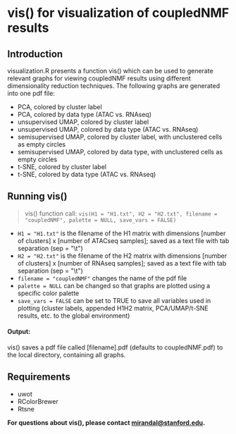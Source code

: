 # vis() for visualization of coupledNMF results

## Introduction
visualization.R presents a function vis() which can be used to generate relevant graphs for viewing coupledNMF results using different dimensionality reduction techniques. The following graphs are generated into one pdf file:
- PCA, colored by cluster label
- PCA, colored by data type (ATAC vs. RNAseq)
- unsupervised UMAP, colored by cluster label
- unsupervised UMAP, colored by data type (ATAC vs. RNAseq)
- semisupervised UMAP, colored by cluster label, with unclustered cells as empty circles
- semisupervised UMAP, colored by data type, with unclustered cells as empty circles
- t-SNE, colored by cluster label
- t-SNE, colored by data type (ATAC vs. RNAseq)

## Running vis()
> vis() function call:
>`vis(H1 = "H1.txt", H2 = "H2.txt", filename = "coupledNMF", palette = NULL, save_vars = FALSE)`

- `H1 = "H1.txt"` is the filename of the H1 matrix with dimensions [number of clusters] x [number of ATACseq samples]; saved as a text file with tab separation (sep = "\t")
- `H2 = "H2.txt"` is the filename of the H2 matrix with dimensions [number of clusters] x [number of RNAseq samples]; saved as a text file with tab separation (sep = "\t")
- `filename = "coupledNMF"` changes the name of the pdf file
- `palette = NULL` can be changed so that graphs are plotted using a specific color palette
- `save_vars = FALSE` can be set to TRUE to save all variables used in plotting (cluster labels, appended H1H2 matrix, PCA/UMAP/t-SNE results, etc. to the global environment)

#### Output:
vis() saves a pdf file called [filename].pdf (defaults to coupledNMF.pdf) to the local directory, containing all graphs.
 
## Requirements
- uwot
- RColorBrewer
- Rtsne

**For questions about vis(), please contact mirandal@stanford.edu.**